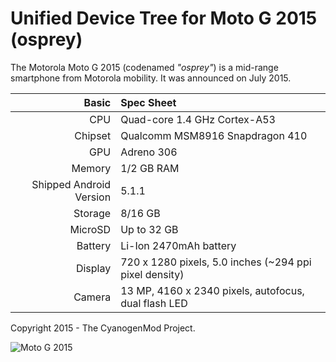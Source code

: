Unified Device Tree for Moto G 2015 (osprey)
===========================================

The Motorola Moto G 2015 (codenamed _"osprey"_) is a mid-range smartphone from Motorola mobility.
It was announced on July 2015.

Basic   | Spec Sheet
-------:|:-------------------------
CPU     | Quad-core 1.4 GHz Cortex-A53
Chipset | Qualcomm MSM8916 Snapdragon 410
GPU     | Adreno 306
Memory  | 1/2 GB RAM
Shipped Android Version | 5.1.1
Storage | 8/16 GB
MicroSD | Up to 32 GB
Battery | Li-Ion 2470mAh battery
Display | 720 x 1280 pixels, 5.0 inches (~294 ppi pixel density)
Camera  | 13 MP, 4160 x 2340 pixels, autofocus, dual flash LED

Copyright 2015 - The CyanogenMod Project.

![Moto G 2015](https://wiki.lineageos.org/images/devices/osprey.png "Moto G 2015")
